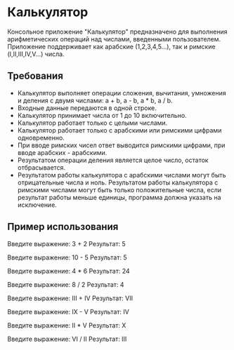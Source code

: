 # Калькулятор

Консольное приложение "Калькулятор" предназначено для выполнения арифметических операций над числами, введенными пользователем. Приложение поддерживает как арабские (1,2,3,4,5...), так и римские (I,II,III,IV,V...) числа.

## Требования

- Калькулятор выполняет операции сложения, вычитания, умножения и деления с двумя числами: a + b, a - b, a * b, a / b.
- Входные данные передаются в одной строке.
- Калькулятор принимает числа от 1 до 10 включительно.
- Калькулятор работает только с целыми числами.
- Калькулятор работает только с арабскими или римскими цифрами одновременно.
- При вводе римских чисел ответ выводится римскими цифрами, при вводе арабских - арабскими.
- Результатом операции деления является целое число, остаток отбрасывается.
- Результатом работы калькулятора с арабскими числами могут быть отрицательные числа и ноль. Результатом работы калькулятора с римскими числами могут быть только положительные числа, если результат работы меньше единицы, программа должна указать на исключение.

## Пример использования


Введите выражение: 3 + 2
Результат: 5

Введите выражение: 10 - 5
Результат: 5

Введите выражение: 4 * 6
Результат: 24

Введите выражение: 8 / 2
Результат: 4

Введите выражение: III + IV
Результат: VII

Введите выражение: IX - V
Результат: IV

Введите выражение: II * V
Результат: X

Введите выражение: VI / II
Результат: III

